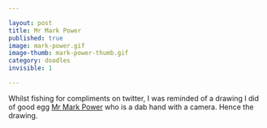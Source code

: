 ```yaml
---

layout: post
title: Mr Mark Power
published: true
image: mark-power.gif
image-thumb: mark-power-thumb.gif
category: doodles
invisible: 1

---
```


Whilst fishing for compliments on twitter, I was reminded of a drawing I did of good egg [Mr Mark Power](http://about.me/marklpower) who is a dab hand with a camera. Hence the drawing.
